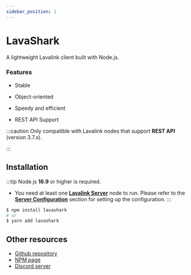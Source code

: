 ```yaml
---
sidebar_position: 1
---
```


# LavaShark

A lightweight Lavalink client built with Node.js.  

### Features
* Stable  

* Object-oriented  

* Speedy and efficient  

* REST API Support  

:::caution
Only compatible with Lavalink nodes that support **REST API** (version 3.7.x).

:::

## Installation
:::tip
Node.js **16.9** or higher is required.  
* You need at least one [**Lavalink Server**](https://github.com/lavalink-devs/Lavalink) node to run. Please refer to the [**Server Configuration**](./server-config.md) section for setting up the configuration.
:::
```bash
$ npm install lavashark
# or
$ yarn add lavashark
```


## Other resources
* [Github repository](https://github.com/hmes98318/LavaShark)
* [NPM page](https://www.npmjs.com/package/lavashark)
* [Discord server](https://discord.gg/7rQEx7SPGr)

